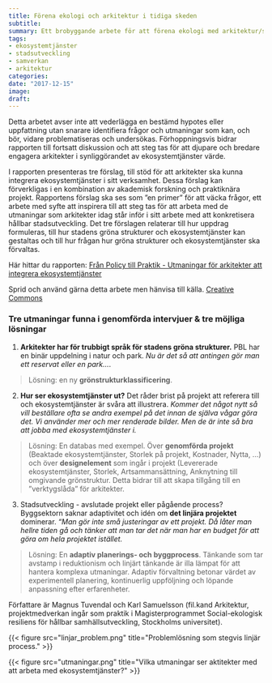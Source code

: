 ```yaml
---
title: Förena ekologi och arkitektur i tidiga skeden
subtitle:
summary: Ett brobyggande arbete för att förena ekologi med arkitektur/stadsplanering i ett tidigt skede.
tags:
- ekosystemtjänster
- stadsutveckling
- samverkan
- arkitektur
categories:
date: "2017-12-15"
image: 
draft: 
---
```


Detta arbetet avser inte att vederlägga en bestämd hypotes eller uppfattning utan snarare identifiera frågor och utmaningar som kan, och bör, vidare problematiseras och undersökas. Förhoppningsvis bidrar rapporten till fortsatt diskussion och att steg tas för att djupare och bredare engagera arkitekter i synliggörandet av ekosystemtjänster värde.

I rapporten presenteras tre förslag, till stöd för att arkitekter ska kunna integrera ekosystemtjänster i sitt verksamhet. Dessa förslag kan förverkligas i en kombination av akademisk forskning och praktiknära projekt. Rapportens förslag ska ses som ”en primer” för att väcka frågor, ett arbete med syfte att inspirera till att steg tas för att arbeta med de utmaningar som arkitekter idag står inför i sitt arbete med att konkretisera hållbar stadsutveckling. Det tre förslagen relaterar till hur uppdrag formuleras, till hur stadens gröna strukturer och ekosystemtjänster kan gestaltas och till hur frågan hur gröna strukturer och ekosystemtjänster ska förvaltas.

Här hittar du rapporten: [Från Policy till Praktik - Utmaningar för arkitekter att integrera ekosystemtjänster](https://drive.google.com/open?id=1EB_ng9Z86sAnhH5lOAYRL1_QmVVfUwfv)

Sprid och använd gärna detta arbete men hänvisa till källa.
[Creative Commons](https://creativecommons.org/licenses/by/3.0/)


### Tre utmaningar funna i genomförda intervjuer & tre möjliga lösningar

1. **Arkitekter har för trubbigt språk för stadens gröna strukturer.** PBL har en binär uppdelning i natur och park. *Nu är det så att antingen gör man ett reservat eller en park…*. 

> Lösning: en ny **grönstrukturklassificering**.

2. **Hur ser ekosystemtjänster ut?** Det råder brist på projekt att referera till och ekosystemtjänster är svåra att illustrera. *Kommer det något nytt så vill beställare ofta se andra exempel på det innan de själva vågar göra det.* *Vi använder mer och mer renderade bilder. Men de är inte så bra att jobba med ekosystemtjänster i.*

> Lösning: En databas med exempel. Över **genomförda projekt** (Beaktade ekosystemtjänster, Storlek på projekt, Kostnader, Nytta, …) och över **designelement** som ingår i projekt (Levererade ekosystemtjänster, Storlek, Artsammansättning, Anknytning till omgivande grönstruktur. Detta bidrar till att skapa tillgång till en ”verktygslåda” för arkitekter.

3. Stadsutveckling - avslutade projekt eller pågående process? Byggsektorn saknar adaptivitet och idén om **det linjära projektet** dominerar. *“Man gör inte små justeringar av ett projekt. Då låter man hellre tiden gå och tänker att man tar det när man har en budget för att göra om hela projektet istället.* 

> Lösning: En **adaptiv planerings- och byggprocess**. Tänkande som tar avstamp i reduktionism och linjärt tänkande är illa lämpat för att hantera komplexa utmaningar. Adaptiv förvaltning betonar värdet av experimentell planering, kontinuerlig uppföljning och löpande anpassning efter erfarenheter. 



Författare är Magnus Tuvendal och Karl Samuelsson (fil.kand Arkitektur, projektmedverkan ingår som praktik i Magisterprogrammet Social-ekologisk resiliens för hållbar samhällsutveckling, Stockholms universitet).

{{< figure src="linjar_problem.png" title="Problemlösning som stegvis linjär process." >}}

{{< figure src="utmaningar.png" title="Vilka utmaningar ser aktitekter med att arbeta med ekosystemtjänster?" >}}

